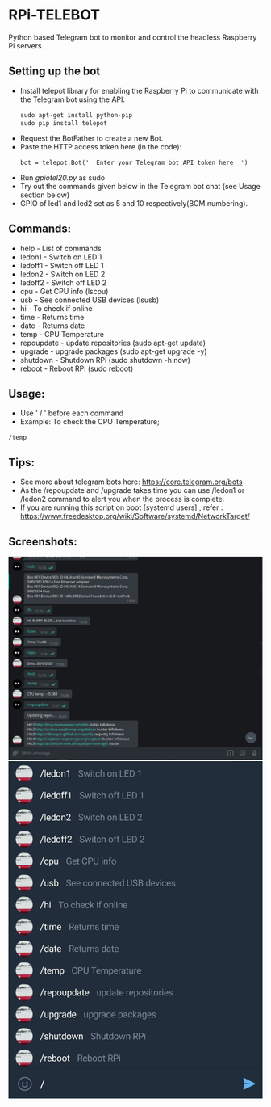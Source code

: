 # RPi-TELEBOT

Python based Telegram bot to monitor and control the headless Raspberry Pi servers.

## Setting up the bot
- Install telepot library for enabling the Raspberry Pi to communicate with the Telegram bot using the API.
  ```
  sudo apt-get install python-pip
  sudo pip install telepot
  ```
- Request the BotFather to create a new Bot.
- Paste the HTTP access token here (in the code):
  ```
  bot = telepot.Bot('  Enter your Telegram bot API token here  ')
  ```
 - Run *gpiotel20.py* as sudo 
 - Try out the commands given below in the Telegram bot chat (see Usage section below)
 - GPIO of led1 and led2 set as 5 and 10 respectively(BCM numbering).
## Commands:


- help - List of commands
- ledon1 - Switch on LED 1
- ledoff1 - Switch off LED 1
- ledon2 - Switch on LED 2
- ledoff2 - Switch off LED 2
- cpu - Get CPU info (lscpu)
- usb - See connected USB devices (lsusb)
- hi - To check if online
- time - Returns time
- date - Returns date
- temp - CPU Temperature
- repoupdate - update repositories (sudo apt-get update)
- upgrade - upgrade packages (sudo apt-get upgrade -y)
- shutdown - Shutdown RPi (sudo shutdown -h now)
- reboot - Reboot RPi (sudo reboot)

## Usage:
- Use ' / ' before each command
- Example: To check the CPU Temperature;
 ```
 /temp
 ```
## Tips:
- See more about telegram bots here: https://core.telegram.org/bots
- As the /repoupdate and /upgrade takes time you can use /ledon1 or /ledon2 command to alert you when the process is complete.
- If you are running this script on boot [systemd users] , refer : https://www.freedesktop.org/wiki/Software/systemd/NetworkTarget/ 
## Screenshots:
![Screenshot1](https://github.com/RNA3210d/RPi-TELEBOT/blob/master/snip1.png)
![Commands list](https://github.com/RNA3210d/RPi-TELEBOT/blob/master/scrn1.jpg)
